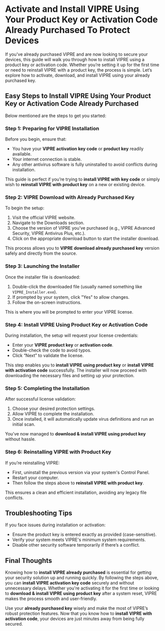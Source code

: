 # Activate and Install VIPRE Using Your Product Key or Activation Code Already Purchased To Protect Devices

If you've already purchased VIPRE and are now looking to secure your devices, this guide will walk you through how to install VIPRE using a product key or activation code. Whether you’re setting it up for the first time or need to reinstall VIPRE with a product key, the process is simple. Let’s explore how to activate, download, and install VIPRE using your already purchased key.



## Easy Steps to Install VIPRE Using Your Product Key or Activation Code Already Purchased

Below mentioned are the steps to get you started:


### Step 1: Preparing for VIPRE Installation

Before you begin, ensure that:

* You have your **VIPRE activation key code** or **product key** readily available.
* Your internet connection is stable.
* Any other antivirus software is fully uninstalled to avoid conflicts during installation.

This guide is perfect if you’re trying to **install VIPRE with key code** or simply wish to **reinstall VIPRE with product key** on a new or existing device.



### Step 2: VIPRE Download with Already Purchased Key

To begin the setup:

1. Visit the official VIPRE website.
2. Navigate to the Downloads section.
3. Choose the version of VIPRE you’ve purchased (e.g., VIPRE Advanced Security, VIPRE Antivirus Plus, etc.).
4. Click on the appropriate download button to start the installer download.

This process allows you to **VIPRE download already purchased key** version safely and directly from the source.



### Step 3: Launching the Installer

Once the installer file is downloaded:

1. Double-click the downloaded file (usually named something like `VIPRE_Installer.exe`).
2. If prompted by your system, click "Yes" to allow changes.
3. Follow the on-screen instructions.

This is where you will be prompted to enter your VIPRE license.



### Step 4: Install VIPRE Using Product Key or Activation Code

During installation, the setup will request your license credentials:

* Enter your **VIPRE product key** or **activation code**.
* Double-check the code to avoid typos.
* Click “Next” to validate the license.

This step enables you to **install VIPRE using product key** or **install VIPRE with activation code** successfully. The installer will now proceed with downloading the necessary files and setting up your protection.



### Step 5: Completing the Installation

After successful license validation:

1. Choose your desired protection settings.
2. Allow VIPRE to complete the installation.
3. Once installed, it will automatically update virus definitions and run an initial scan.

You’ve now managed to **download & install VIPRE using product key** without hassle.



### Step 6: Reinstalling VIPRE with Product Key

If you’re reinstalling VIPRE:

* First, uninstall the previous version via your system's Control Panel.
* Restart your computer.
* Then follow the steps above to **reinstall VIPRE with product key**.

This ensures a clean and efficient installation, avoiding any legacy file conflicts.



## Troubleshooting Tips

If you face issues during installation or activation:

* Ensure the product key is entered exactly as provided (case-sensitive).
* Verify your system meets VIPRE's minimum system requirements.
* Disable other security software temporarily if there’s a conflict.


## Final Thoughts

Knowing how to **install VIPRE already purchased** is essential for getting your security solution up and running quickly. By following the steps above, you can **install VIPRE activation key code** securely and without unnecessary delays. Whether you're activating it for the first time or looking to **download & install VIPRE using product key** after a system reset, VIPRE makes the process smooth and user-friendly.

Use your **already purchased key** wisely and make the most of VIPRE’s robust protection features. Now that you know how to **install VIPRE with activation code**, your devices are just minutes away from being fully secured.
